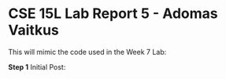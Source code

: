 # CSE 15L Lab Report 5   - Adomas Vaitkus

This will mimic the code used in the Week 7 Lab:

**Step 1**
Initial Post:



